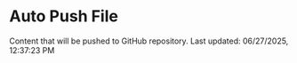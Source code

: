 # Auto Push File

Content that will be pushed to GitHub repository.
Last updated: 06/27/2025, 12:37:23 PM